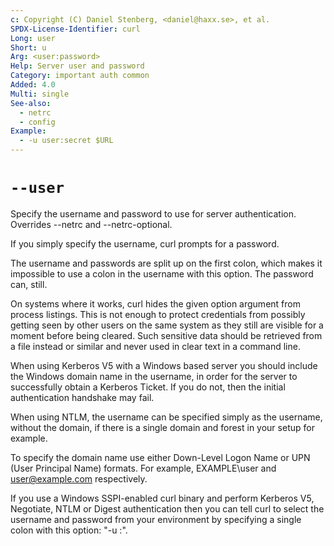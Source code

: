```yaml
---
c: Copyright (C) Daniel Stenberg, <daniel@haxx.se>, et al.
SPDX-License-Identifier: curl
Long: user
Short: u
Arg: <user:password>
Help: Server user and password
Category: important auth common
Added: 4.0
Multi: single
See-also:
  - netrc
  - config
Example:
  - -u user:secret $URL
---
```


# `--user`

Specify the username and password to use for server authentication. Overrides
--netrc and --netrc-optional.

If you simply specify the username, curl prompts for a password.

The username and passwords are split up on the first colon, which makes it
impossible to use a colon in the username with this option. The password can,
still.

On systems where it works, curl hides the given option argument from process
listings. This is not enough to protect credentials from possibly getting seen
by other users on the same system as they still are visible for a moment
before being cleared. Such sensitive data should be retrieved from a file
instead or similar and never used in clear text in a command line.

When using Kerberos V5 with a Windows based server you should include the
Windows domain name in the username, in order for the server to successfully
obtain a Kerberos Ticket. If you do not, then the initial authentication
handshake may fail.

When using NTLM, the username can be specified simply as the username, without
the domain, if there is a single domain and forest in your setup for example.

To specify the domain name use either Down-Level Logon Name or UPN (User
Principal Name) formats. For example, EXAMPLE\user and user@example.com
respectively.

If you use a Windows SSPI-enabled curl binary and perform Kerberos V5,
Negotiate, NTLM or Digest authentication then you can tell curl to select the
username and password from your environment by specifying a single colon with
this option: "-u :".
